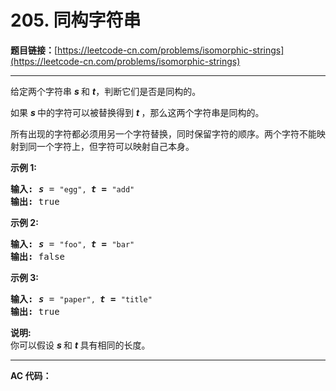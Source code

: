 # 205. 同构字符串

**题目链接：**[https://leetcode-cn.com/problems/isomorphic-strings](https://leetcode-cn.com/problems/isomorphic-strings)

---

<div class="content__1Y2H">
 <div class="notranslate">
  <p>给定两个字符串&nbsp;<em><strong>s&nbsp;</strong></em>和&nbsp;<strong><em>t</em></strong>，判断它们是否是同构的。</p> 
  <p>如果&nbsp;<em><strong>s&nbsp;</strong></em>中的字符可以被替换得到&nbsp;<strong><em>t&nbsp;</em></strong>，那么这两个字符串是同构的。</p> 
  <p>所有出现的字符都必须用另一个字符替换，同时保留字符的顺序。两个字符不能映射到同一个字符上，但字符可以映射自己本身。</p> 
  <p><strong>示例 1:</strong></p> 
  <pre class="language-text"><strong>输入:</strong> <strong><em>s</em></strong> = <code>"egg", </code><strong><em>t = </em></strong><code>"add"</code>
<strong>输出:</strong> true
</pre> 
  <p><strong>示例 2:</strong></p> 
  <pre class="language-text"><strong>输入:</strong> <strong><em>s</em></strong> = <code>"foo", </code><strong><em>t = </em></strong><code>"bar"</code>
<strong>输出:</strong> false</pre> 
  <p><strong>示例 3:</strong></p> 
  <pre class="language-text"><strong>输入:</strong> <strong><em>s</em></strong> = <code>"paper", </code><strong><em>t = </em></strong><code>"title"</code>
<strong>输出:</strong> true</pre> 
  <p><strong>说明:</strong><br> 你可以假设&nbsp;<em><strong>s&nbsp;</strong></em>和 <strong><em>t </em></strong>具有相同的长度。</p> 
 </div>
</div>

---

**AC 代码：**

```java

```